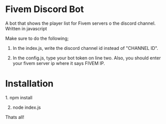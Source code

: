 # Fivem Discord Bot
 A bot that shows the player list for Fivem servers o the discord channel. Written in javascript
 
 Make sure to do the following;
 
 1. In the index.js, write the discord channel id instead of "CHANNEL ID".
 
 2. In the config.js, type your bot token on line two. Also, you should enter your fivem server ip where it says FIVEM IP.
 
 
 <h1>Installation</h1>
1. npm install
 
2. node index.js

Thats all!